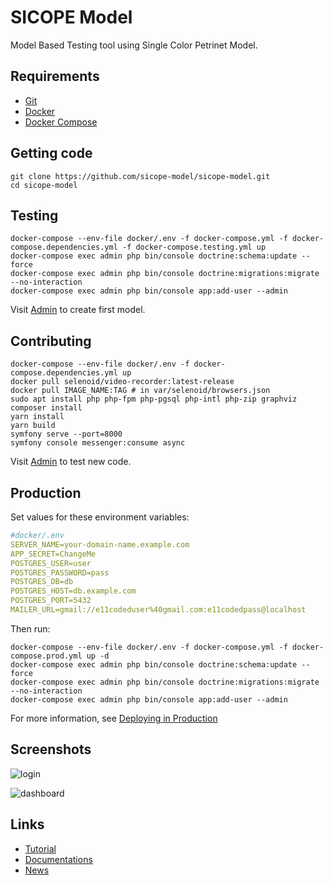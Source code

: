 # SICOPE Model

Model Based Testing tool using Single Color Petrinet Model.

## Requirements

* [Git](https://git-scm.com/downloads)
* [Docker](https://docs.docker.com/get-docker/)
* [Docker Compose](https://docs.docker.com/compose/install/)

## Getting code

```shell
git clone https://github.com/sicope-model/sicope-model.git
cd sicope-model
```

## Testing

```shell
docker-compose --env-file docker/.env -f docker-compose.yml -f docker-compose.dependencies.yml -f docker-compose.testing.yml up
docker-compose exec admin php bin/console doctrine:schema:update --force
docker-compose exec admin php bin/console doctrine:migrations:migrate --no-interaction
docker-compose exec admin php bin/console app:add-user --admin
```

Visit [Admin](http://localhost) to create first model.

## Contributing

```shell
docker-compose --env-file docker/.env -f docker-compose.dependencies.yml up
docker pull selenoid/video-recorder:latest-release
docker pull IMAGE_NAME:TAG # in var/selenoid/browsers.json
sudo apt install php php-fpm php-pgsql php-intl php-zip graphviz
composer install
yarn install
yarn build
symfony serve --port=8000
symfony console messenger:consume async
```

Visit [Admin](http://localhost:8000) to test new code.

## Production

Set values for these environment variables:

```yaml
#docker/.env
SERVER_NAME=your-domain-name.example.com
APP_SECRET=ChangeMe
POSTGRES_USER=user
POSTGRES_PASSWORD=pass
POSTGRES_DB=db
POSTGRES_HOST=db.example.com
POSTGRES_PORT=5432
MAILER_URL=gmail://e11codeduser%40gmail.com:e11codedpass@localhost
```

Then run:

```shell
docker-compose --env-file docker/.env -f docker-compose.yml -f docker-compose.prod.yml up -d
docker-compose exec admin php bin/console doctrine:schema:update --force
docker-compose exec admin php bin/console doctrine:migrations:migrate --no-interaction
docker-compose exec admin php bin/console app:add-user --admin
```

For more information, see [Deploying in Production](https://github.com/dunglas/symfony-docker/blob/main/docs/production.md)

## Screenshots

![login](http://sicope-model.github.io/img/screenshots/login.png)

![dashboard](http://sicope-model.github.io/img/screenshots/dashboard.png)


## Links

* [Tutorial](https://sicope-model.github.io/docs/tutorial)
* [Documentations](https://sicope-model.github.io/docs)
* [News](http://sicope-model.github.io/blog)
